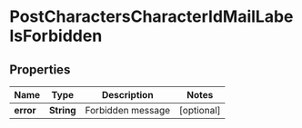 
# PostCharactersCharacterIdMailLabelsForbidden

## Properties
Name | Type | Description | Notes
------------ | ------------- | ------------- | -------------
**error** | **String** | Forbidden message |  [optional]




